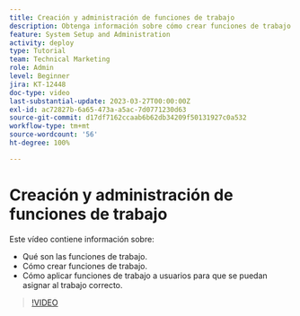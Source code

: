 ```yaml
---
title: Creación y administración de funciones de trabajo
description: Obtenga información sobre cómo crear funciones de trabajo y asociarlas a usuarios para mejorar las asignaciones.
feature: System Setup and Administration
activity: deploy
type: Tutorial
team: Technical Marketing
role: Admin
level: Beginner
jira: KT-12448
doc-type: video
last-substantial-update: 2023-03-27T00:00:00Z
exl-id: ac72827b-6a65-473a-a5ac-7d0771230d63
source-git-commit: d17df7162ccaab6b62db34209f50131927c0a532
workflow-type: tm+mt
source-wordcount: '56'
ht-degree: 100%

---
```


# Creación y administración de funciones de trabajo

Este vídeo contiene información sobre:

* Qué son las funciones de trabajo.
* Cómo crear funciones de trabajo.
* Cómo aplicar funciones de trabajo a usuarios para que se puedan asignar al trabajo correcto.

>[!VIDEO](https://video.tv.adobe.com/v/3416966/?quality=12&learn=on&enablevpops)
